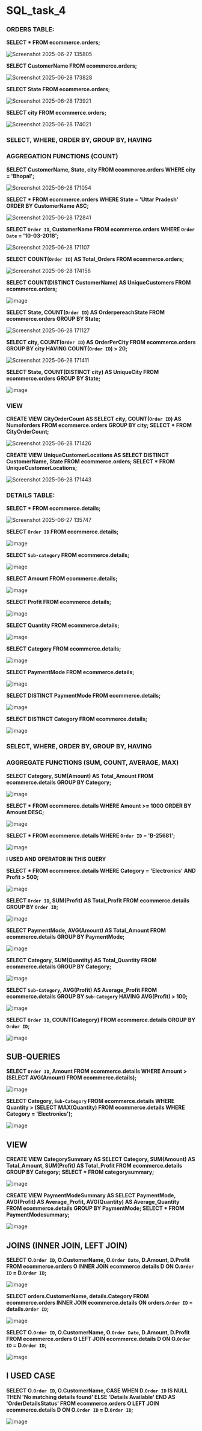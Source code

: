 # SQL_task_4
### ORDERS TABLE:

**SELECT 
    *
FROM
    ecommerce.orders;**
    
![Screenshot 2025-06-27 135805](https://github.com/user-attachments/assets/ebf72669-ff12-46c0-a008-259cb9231425)

**SELECT 
    CustomerName
FROM
    ecommerce.orders;**

![Screenshot 2025-06-28 173828](https://github.com/user-attachments/assets/b2761a26-ba69-4905-a765-b269aeb9059a)

**SELECT 
    State
FROM
    ecommerce.orders;**

![Screenshot 2025-06-28 173921](https://github.com/user-attachments/assets/62d35e19-1b67-4dd5-b7da-c22db9e035df)

**SELECT 
    city
FROM
    ecommerce.orders;**

![Screenshot 2025-06-28 174021](https://github.com/user-attachments/assets/23c39ed6-6454-469d-9c12-c569e30b5eb0)


### SELECT, WHERE, ORDER BY, GROUP BY, HAVING
### **AGGREGATION FUNCTIONS (COUNT)**

**SELECT 
    CustomerName, State, city
FROM
    ecommerce.orders
    WHERE
    city = 'Bhopal';**

![Screenshot 2025-06-28 171054](https://github.com/user-attachments/assets/e3f1998e-267d-423a-b691-2230ecbae4a9)

**SELECT 
    *
FROM
    ecommerce.orders
WHERE
    State = 'Uttar Pradesh'
    ORDER BY CustomerName ASC;**

![Screenshot 2025-06-28 172841](https://github.com/user-attachments/assets/ca477800-8932-4dc0-9653-98098cc84eb6)

**SELECT 
    `Order ID`, CustomerName
FROM
    ecommerce.orders
WHERE
    `Order Date` = '10-03-2018';**

![Screenshot 2025-06-28 171107](https://github.com/user-attachments/assets/4170ff07-179a-41a1-9148-2f777c2f695a)

**SELECT 
    COUNT(`Order ID`) AS Total_Orders
FROM
    ecommerce.orders;**

![Screenshot 2025-06-28 174158](https://github.com/user-attachments/assets/7e9d6461-402c-4691-9164-d15a95fc7d19)

**SELECT 
    COUNT(DISTINCT CustomerName) AS UniqueCustomers
FROM
    ecommerce.orders;**

![image](https://github.com/user-attachments/assets/50713d51-e1be-4db8-849f-23644caca5dc)



**SELECT 
    State, COUNT(`Order ID`) AS OrderpereachState
FROM
    ecommerce.orders
GROUP BY State;**

![Screenshot 2025-06-28 171127](https://github.com/user-attachments/assets/48b073d8-572b-4314-b0aa-0369ebd00315)

**SELECT 
    city, COUNT(`Order ID`) AS OrderPerCity
FROM
    ecommerce.orders
GROUP BY city
HAVING COUNT(`Order ID`) > 20;**

![Screenshot 2025-06-28 171411](https://github.com/user-attachments/assets/6e0e32f1-7327-45dc-b1e8-27ccdf693efc)

**SELECT 
    State, COUNT(DISTINCT city) AS UniqueCity
FROM
    ecommerce.orders
    GROUP BY State;**

![image](https://github.com/user-attachments/assets/e7695937-2aa5-48bc-aa35-2a5610ff6bf0)



### VIEW

**CREATE VIEW CityOrderCount AS
    SELECT 
        city, COUNT(`Order ID`) AS Numoforders
    FROM
        ecommerce.orders
    GROUP BY city;
SELECT 
    *
FROM
    CityOrderCount;**

![Screenshot 2025-06-28 171426](https://github.com/user-attachments/assets/1166586a-be0f-4484-9562-bf1cd96bae7b)

**CREATE VIEW UniqueCustomerLocations AS
    SELECT DISTINCT
        CustomerName, State
    FROM
        ecommerce.orders;
SELECT 
    *
FROM
    UniqueCustomerLocations;**

![Screenshot 2025-06-28 171443](https://github.com/user-attachments/assets/44d96860-2cd7-478c-96b4-75f478686056)

### DETAILS TABLE:
**SELECT 
    *
FROM
    ecommerce.details;**

![Screenshot 2025-06-27 135747](https://github.com/user-attachments/assets/a0503295-8a87-4f47-a288-c1a152fad5fe)

**SELECT 
    `Order ID`
FROM
    ecommerce.details;**

![image](https://github.com/user-attachments/assets/1bd9f470-4bc8-435a-abba-055507a51681)

**SELECT 
    `Sub-category`
FROM
    ecommerce.details;**

![image](https://github.com/user-attachments/assets/12f3be3b-0a63-49b7-a825-81129640a6c0)

**SELECT 
    Amount
FROM
    ecommerce.details;**

![image](https://github.com/user-attachments/assets/abaaa058-1b7e-4eae-8742-8612613ca93e)

**SELECT 
    Profit
FROM
    ecommerce.details;**

![image](https://github.com/user-attachments/assets/058f4bd2-0b4b-45fd-b37e-f283219e6390)

**SELECT 
    Quantity
FROM
    ecommerce.details;**

![image](https://github.com/user-attachments/assets/3d13ff86-4a38-40aa-b692-70acdb9eb491)

**SELECT 
    Category
FROM
    ecommerce.details;**

![image](https://github.com/user-attachments/assets/56b65a82-cdce-4a1c-8e17-84dc54529e48)

**SELECT 
    PaymentMode
FROM
    ecommerce.details;**

![image](https://github.com/user-attachments/assets/64f93e40-c509-417b-b11d-094158d80494)

**SELECT DISTINCT
    PaymentMode
FROM
    ecommerce.details;**

![image](https://github.com/user-attachments/assets/a0f9e856-52b0-478c-ab63-4cbcbc22745c)

**SELECT DISTINCT
    Category
FROM
    ecommerce.details;**

![image](https://github.com/user-attachments/assets/ba481804-bdbf-4d8a-aad1-b7db443c9a97)

### SELECT, WHERE, ORDER BY, GROUP BY, HAVING
### **AGGREGATE FUNCTIONS (SUM, COUNT, AVERAGE, MAX)**

**SELECT 
    Category, SUM(Amount) AS Total_Amount
FROM
    ecommerce.details
GROUP BY Category;**

![image](https://github.com/user-attachments/assets/9f21df60-27cf-4df3-a0db-ba47f57f1c54)

**SELECT 
    *
FROM
    ecommerce.details
WHERE
    Amount >= 1000
ORDER BY Amount DESC;**

![image](https://github.com/user-attachments/assets/756c8bdc-6f72-474c-8ee0-072492c6b229)

**SELECT 
    *
FROM
    ecommerce.details
WHERE
    `Order ID` = 'B-25681';**

![image](https://github.com/user-attachments/assets/190e891d-b239-428b-97a1-e566077fc721)

**I USED AND OPERATOR IN THIS QUERY**

**SELECT 
    *
FROM
    ecommerce.details
WHERE
    Category = 'Electronics'
        AND Profit > 500;**

![image](https://github.com/user-attachments/assets/c511b3d5-7b84-4e17-92c6-1aae61dba8e4)

**SELECT 
    `Order ID`, SUM(Profit) AS Total_Profit
FROM
    ecommerce.details
GROUP BY `Order ID`;**

![image](https://github.com/user-attachments/assets/beae8f22-cc23-4e9f-abf4-b4b50e2d40c4)

**SELECT 
    PaymentMode, AVG(Amount) AS Total_Amount
FROM
    ecommerce.details
GROUP BY PaymentMode;**

![image](https://github.com/user-attachments/assets/1be866e2-2218-488c-873b-84fa42b02ef6)

**SELECT 
    Category, SUM(Quantity) AS Total_Quantity
FROM
    ecommerce.details
GROUP BY Category;**

![image](https://github.com/user-attachments/assets/b21cb625-bca9-4f02-b068-8a7952f5d4c3)

**SELECT 
    `Sub-Category`, AVG(Profit) AS Average_Profit
FROM
    ecommerce.details
GROUP BY `Sub-Category`
HAVING AVG(Profit) > 100;**

![image](https://github.com/user-attachments/assets/ffbe5401-8c08-4ece-8de6-901f2f3a0c71)

**SELECT 
    `Order ID`, COUNT(Category)
FROM
    ecommerce.details
GROUP BY `Order ID`;**

![image](https://github.com/user-attachments/assets/1369e4fd-3a62-4970-b3c5-247775bd1e75)

## **SUB-QUERIES**
**SELECT 
    `Order ID`, Amount
FROM
    ecommerce.details
WHERE
    Amount > (SELECT 
            AVG(Amount)
        FROM
            ecommerce.details);**

![image](https://github.com/user-attachments/assets/ba54f554-1447-4087-b016-3d104bca103a)

**SELECT 
    Category, `Sub-Category`
FROM
    ecommerce.details
WHERE
    Quantity > (SELECT 
            MAX(Quantity)
        FROM
            ecommerce.details
        WHERE
            Category = 'Electronics');**

![image](https://github.com/user-attachments/assets/a570be4a-9436-462f-a963-8aaf45e3d7cb)

## **VIEW**

**CREATE VIEW CategorySummary AS
    SELECT 
        Category,
        SUM(Amount) AS Total_Amount,
        SUM(Profit) AS Total_Profit
    FROM
        ecommerce.details
    GROUP BY Category;
SELECT 
    *
FROM
    categorysummary;**

![image](https://github.com/user-attachments/assets/f35f0d6a-38e7-4434-b915-74215a23f094)

**CREATE VIEW PaymentModeSummary AS
    SELECT 
        PaymentMode,
        AVG(Profit) AS Average_Profit,
        AVG(Quantity) AS Average_Quantity
    FROM
        ecommerce.details
    GROUP BY PaymentMode;
SELECT 
    *
FROM
    PaymentModesummary;**

![image](https://github.com/user-attachments/assets/6e3f80ee-3528-4eff-a929-e89d0a9739df)

## **JOINS** (INNER JOIN, LEFT JOIN)

**SELECT 
    O.`Order ID`,
    O.CustomerName,
    O.`Order Date`,
    D.Amount,
    D.Profit
FROM
    ecommerce.orders O
        INNER JOIN
    ecommerce.details D ON O.`Order ID` = D.`Order ID`;**

![image](https://github.com/user-attachments/assets/86eb7f5a-9649-4ae8-8c20-b04160496e5d)

**SELECT 
    orders.CustomerName, details.Category
FROM
    ecommerce.orders
        INNER JOIN
    ecommerce.details ON orders.`Order ID` = details.`Order ID`;**

![image](https://github.com/user-attachments/assets/24521cc3-aaac-4bb5-9cda-64417b496b3f)

**SELECT 
    O.`Order ID`,
    O.CustomerName,
    O.`Order Date`,
    D.Amount,
    D.Profit
FROM
    ecommerce.orders O
        LEFT JOIN
    ecommerce.details D ON O.`Order ID` = D.`Order ID`;**

![image](https://github.com/user-attachments/assets/9496d317-4b64-43a3-b83e-95cfd3c202d5)

## **I USED CASE**

**SELECT
    O.`Order ID`,
    O.CustomerName,
    CASE
	WHEN D.`Order ID` IS NULL THEN  'No matching details found'
    ELSE 'Details Available'
    END AS 'OrderDetailsStatus'
FROM
    ecommerce.orders O
LEFT JOIN
    ecommerce.details D ON O.`Order ID` = D.`Order ID`;**

![image](https://github.com/user-attachments/assets/94bde860-08b9-4c9c-8030-548b6329d172)
